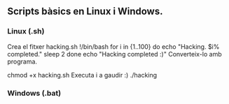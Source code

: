 ## Scripts bàsics en Linux i Windows.

### Linux (.sh)

Crea el fitxer hacking.sh
!/bin/bash
for i in {1..100}
do
 echo "Hacking. $i% completed."
 sleep 2
done
echo "Hacking completed :)"
Converteix-lo amb programa.

chmod +x hacking.sh
Executa i a gaudir :)
./hacking

### Windows (.bat)

